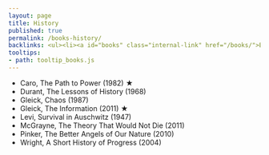 ```yaml
---
layout: page
title: History
published: true
permalink: /books-history/
backlinks: <ul><li><a id="books" class="internal-link" href="/books/">Books</a></li></ul>
tooltips: 
- path: tooltip_books.js
---
```


* Caro, The Path to Power (1982) ★
* Durant, The Lessons of History (1968)
* Gleick, Chaos (1987)
* Gleick, The Information (2011) ★
* Levi, Survival in Auschwitz (1947)
* McGrayne, The Theory That Would Not Die (2011)
* Pinker, The Better Angels of Our Nature (2010)
* Wright, A Short History of Progress (2004)
